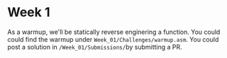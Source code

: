 # Week 1

As a warmup, we'll be statically reverse enginering a function. You could could find the warmup under `Week_01/Challenges/warmup.asm`. You could post a solution in `/Week_01/Submissions/`by submitting a PR.
